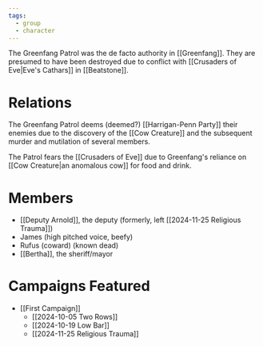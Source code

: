 ```yaml
---
tags:
  - group
  - character
---
```

The Greenfang Patrol was the de facto authority in [[Greenfang]]. They are presumed to have been destroyed due to conflict with [[Crusaders of Eve|Eve's Cathars]] in [[Beatstone]].

# Relations

The Greenfang Patrol deems (deemed?) [[Harrigan-Penn Party]] their enemies due to the discovery of the [[Cow Creature]] and the subsequent murder and mutilation of several members.

The Patrol fears the [[Crusaders of Eve]] due to Greenfang's reliance on [[Cow Creature|an anomalous cow]]
for food and drink.

# Members

- [[Deputy Arnold]], the deputy (formerly, left [[2024-11-25 Religious Trauma]])
- James (high pitched voice, beefy)
- Rufus (coward) (known dead)
- [[Bertha]], the sheriff/mayor

# Campaigns Featured

- [[First Campaign]]
	- [[2024-10-05 Two Rows]]
	- [[2024-10-19 Low Bar]]
	- [[2024-11-25 Religious Trauma]]